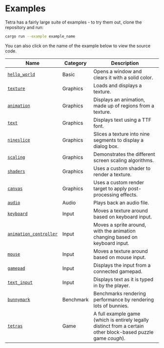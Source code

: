 # Examples

Tetra has a fairly large suite of examples - to try them out, clone the repository and run:

```bash
cargo run --example example_name
```

You can also click on the name of the example below to view the source code.

<!--
The links below are provided in full instead of being relative so that they
don't break when rendered by mdbook.
-->

| Name | Category | Description |
| --- | --- | --- |
| [`hello_world`](https://github.com/17cupsofcoffee/tetra/blob/master/examples/hello_world.rs) | Basic | Opens a window and clears it with a solid color. |
| [`texture`](https://github.com/17cupsofcoffee/tetra/blob/master/examples/texture.rs) | Graphics | Loads and displays a texture. |
| [`animation`](https://github.com/17cupsofcoffee/tetra/blob/master/examples/animation.rs) | Graphics |  Displays an animation, made up of regions from a texture. |
| [`text`](https://github.com/17cupsofcoffee/tetra/blob/master/examples/text.rs) | Graphics | Displays text using a TTF font. |
| [`nineslice`](https://github.com/17cupsofcoffee/tetra/blob/master/examples/nineslice.rs) | Graphics | Slices a texture into nine segments to display a dialog box. |
| [`scaling`](https://github.com/17cupsofcoffee/tetra/blob/master/examples/scaling.rs) | Graphics | Demonstrates the different screen scaling algorithms. |
| [`shaders`](https://github.com/17cupsofcoffee/tetra/blob/master/examples/shaders.rs) | Graphics | Uses a custom shader to render a texture. |
| [`canvas`](https://github.com/17cupsofcoffee/tetra/blob/master/examples/canvas.rs) | Graphics | Uses a custom render target to apply post-processing effects. |
| [`audio`](https://github.com/17cupsofcoffee/tetra/blob/master/examples/audio.rs) | Audio | Plays back an audio file. |
| [`keyboard`](https://github.com/17cupsofcoffee/tetra/blob/master/examples/keyboard.rs) | Input | Moves a texture around based on keyboard input. |
| [`animation_controller`](https://github.com/17cupsofcoffee/tetra/blob/master/examples/animation_controller.rs) | Input | Moves a sprite around, with the animation changing based on keyboard input. |
| [`mouse`](https://github.com/17cupsofcoffee/tetra/blob/master/examples/mouse.rs) | Input | Moves a texture around based on mouse input. |
| [`gamepad`](https://github.com/17cupsofcoffee/tetra/blob/master/examples/gamepad.rs) | Input | Displays the input from a connected gamepad. |
| [`text_input`](https://github.com/17cupsofcoffee/tetra/blob/master/examples/text_input.rs) | Input | Displays text as it is typed in by the player. |
| [`bunnymark`](https://github.com/17cupsofcoffee/tetra/blob/master/examples/bunnymark.rs) | Benchmark | Benchmarks rendering performance by rendering lots of bunnies. |
| [`tetras`](https://github.com/17cupsofcoffee/tetra/blob/master/examples/tetras.rs) | Game | A full example game (which is entirely legally distinct from a certain other block-based puzzle game *cough*). |
